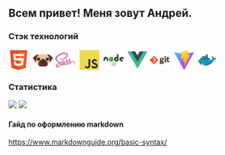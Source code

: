 ## Всем привет! Меня зовут Андрей.
    
### Стэк технологий
<img src="https://github.com/devicons/devicon/blob/master/icons/html5/html5-original.svg" title="HTML5" alt="HTML" width="40" height="40" align="center"/>&nbsp;
<img src="https://github.com/devicons/devicon/blob/master/icons/pug/pug-original.svg" title="pug" alt="pug" width="40" height="40" align="center"/>
<img src="https://github.com/devicons/devicon/blob/master/icons/sass/sass-original.svg"  title="SASS" alt="SASS" width="40" height="40" align="center"/>&nbsp;
<img src="https://github.com/devicons/devicon/blob/master/icons/javascript/javascript-original.svg" title="JavaScript" alt="JavaScript" width="40" height="40" align="center"/>&nbsp;
<img src="https://github.com/devicons/devicon/blob/master/icons/nodejs/nodejs-original-wordmark.svg" title="NodeJS" alt="NodeJS" width="40" height="40" align="center"/>&nbsp;
<img src="https://github.com/devicons/devicon/blob/master/icons/vuejs/vuejs-original.svg" title="VUE" alt="VUE" width="40" height="40" align="center" />
<img src="https://github.com/devicons/devicon/blob/master/icons/git/git-original-wordmark.svg" title="Git" alt="Git" width="40" height="40" align="center"/>&nbsp;
<img src="https://github.com/devicons/devicon/blob/master/icons/vitejs/vitejs-original.svg" title="vite" alt="vite" height="40" align="center"/>
<img src="https://github.com/devicons/devicon/blob/master/icons/docker/docker-original.svg" title="docker" alt="docker" height="40" align="center"/>
<!--<img src="https://github.com/devicons/devicon/blob/master/icons/typescript/typescript-original.svg" title="Git" alt="Git" width="40" height="40" align="center"/>&nbsp;-->
<!--<img src="https://github.com/devicons/devicon/blob/master/icons/react/react-original.svg" title="React" alt="React" width="40" height="40" align="center"/>&nbsp;-->
<!--<img src="https://github.com/devicons/devicon/blob/master/icons/gulp/gulp-plain.svg" title="gulp" alt="gulp" height="40" align="center"/>&nbsp;-->
<!--<img src="https://github.com/devicons/devicon/blob/master/icons/webpack/webpack-original-wordmark.svg" title="gulp" alt="gulp" width="60" align="center"/>&nbsp;-->
<!--<img src="https://github.com/devicons/devicon/blob/master/icons/wordpress/wordpress-original.svg" title="Wordpress" alt="Wordpess" width="40" height="40" align="center"/>&nbsp;-->

### Статистика
    
<img src="https://github-profile-summary-cards.vercel.app/api/cards/profile-details?username=canoua&theme=darcula" height="150">
<img src="http://github-profile-summary-cards.vercel.app/api/cards/repos-per-language?username=canoua&theme=darcula" height="150">

#### Гайд по оформлению markdown
https://www.markdownguide.org/basic-syntax/
  
